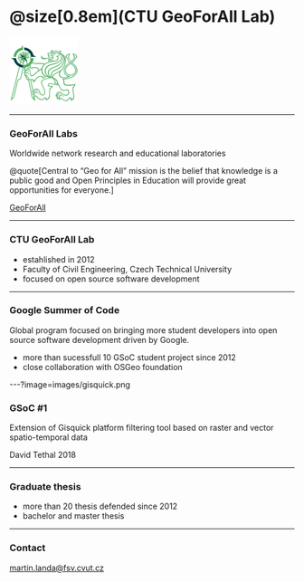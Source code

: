 # @size[0.8em](CTU GeoForAll Lab)

![Logo](https://raw.githubusercontent.com/ctu-geoforall-lab/marketing/master/logo/ctu-geoforall-logo-small.png)

---

### GeoForAll Labs

Worldwide network research and educational laboratories

@quote[Central to “Geo for All” mission is the belief that knowledge is a public good and Open Principles in Education will provide great opportunities for everyone.]

[GeoForAll](https://www.osgeo.org/initiatives/geo-for-all/about-geo-for-all)

---

### CTU GeoForAll Lab

- estahlished in 2012
- Faculty of Civil Engineering, Czech Technical University
- focused on open source software development

---

### Google Summer of Code

Global program focused on bringing more student developers into open
source software development driven by Google.

- more than sucessfull 10 GSoC student project since 2012
- close collaboration with OSGeo foundation

---?image=images/gisquick.png

### GSoC #1


Extension of Gisquick platform filtering tool based on raster and
vector spatio-temporal data

David Tethal 2018

---

### Graduate thesis 

- more than 20 thesis defended since 2012
- bachelor and master thesis

---

### Contact

martin.landa@fsv.cvut.cz
